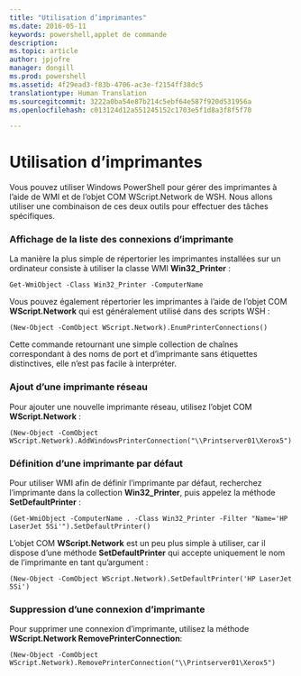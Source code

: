```yaml
---
title: "Utilisation d’imprimantes"
ms.date: 2016-05-11
keywords: powershell,applet de commande
description: 
ms.topic: article
author: jpjofre
manager: dongill
ms.prod: powershell
ms.assetid: 4f29ead3-f83b-4706-ac3e-f2154ff38dc5
translationtype: Human Translation
ms.sourcegitcommit: 3222a0ba54e87b214c5ebf64e587f920d531956a
ms.openlocfilehash: c013124d12a551245152c1703e5f1d8a3f8f5f70

---
```


# Utilisation d’imprimantes
Vous pouvez utiliser Windows PowerShell pour gérer des imprimantes à l’aide de WMI et de l’objet COM WScript.Network de WSH. Nous allons utiliser une combinaison de ces deux outils pour effectuer des tâches spécifiques.

### Affichage de la liste des connexions d’imprimante
La manière la plus simple de répertorier les imprimantes installées sur un ordinateur consiste à utiliser la classe WMI **Win32_Printer** :

```
Get-WmiObject -Class Win32_Printer -ComputerName
```

Vous pouvez également répertorier les imprimantes à l’aide de l’objet COM **WScript.Network** qui est généralement utilisé dans des scripts WSH :

```
(New-Object -ComObject WScript.Network).EnumPrinterConnections()
```

Cette commande retournant une simple collection de chaînes correspondant à des noms de port et d’imprimante sans étiquettes distinctives, elle n’est pas facile à interpréter.

### Ajout d’une imprimante réseau
Pour ajouter une nouvelle imprimante réseau, utilisez l’objet COM **WScript.Network** :

```
(New-Object -ComObject WScript.Network).AddWindowsPrinterConnection("\\Printserver01\Xerox5")
```

### Définition d’une imprimante par défaut
Pour utiliser WMI afin de définir l’imprimante par défaut, recherchez l’imprimante dans la collection **Win32_Printer**, puis appelez la méthode **SetDefaultPrinter** :

```
(Get-WmiObject -ComputerName . -Class Win32_Printer -Filter "Name='HP LaserJet 5Si'").SetDefaultPrinter()
```

L’objet COM **WScript.Network** est un peu plus simple à utiliser, car il dispose d’une méthode **SetDefaultPrinter** qui accepte uniquement le nom de l’imprimante en tant qu’argument :

```
(New-Object -ComObject WScript.Network).SetDefaultPrinter('HP LaserJet 5Si')
```

### Suppression d’une connexion d’imprimante
Pour supprimer une connexion d’imprimante, utilisez la méthode **WScript.Network RemovePrinterConnection**:

```
(New-Object -ComObject WScript.Network).RemovePrinterConnection("\\Printserver01\Xerox5")
```




<!--HONumber=Aug16_HO4-->


